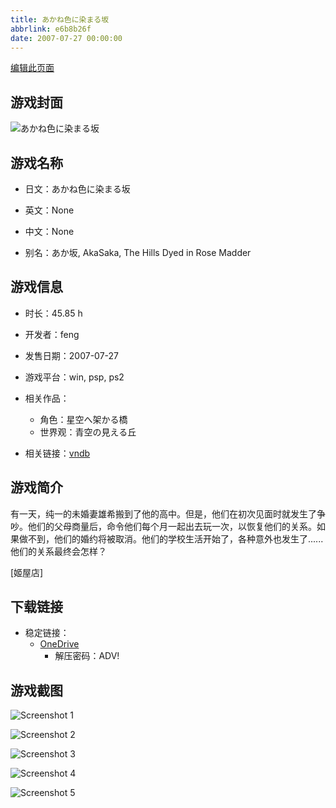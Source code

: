 ```yaml
---
title: あかね色に染まる坂
abbrlink: e6b8b26f
date: 2007-07-27 00:00:00
---
```

[编辑此页面](https://github.com/ACG-3/ADV3-source/blob/main/source/_posts/games/%E3%81%82%E3%81%8B%E3%81%AD%E8%89%B2%E3%81%AB%E6%9F%93%E3%81%BE%E3%82%8B%E5%9D%82.md)

## 游戏封面

![あかね色に染まる坂](https://pan.timero.xyz/onedrive/img_lib_001/%E3%81%82%E3%81%8B%E3%81%AD%E8%89%B2%E3%81%AB%E6%9F%93%E3%81%BE%E3%82%8B%E5%9D%82_cover.avif)


## 游戏名称

- 日文：あかね色に染まる坂
- 英文：None
- 中文：None

- 别名：あか坂, AkaSaka, The Hills Dyed in Rose Madder


## 游戏信息

- 时长：45.85 h
- 开发者：feng
- 发售日期：2007-07-27
- 游戏平台：win, psp, ps2
- 相关作品：
   - 角色：星空へ架かる橋
   - 世界观：青空の見える丘

- 相关链接：[vndb](https://vndb.org/v547)


## 游戏简介

有一天，纯一的未婚妻雄希搬到了他的高中。但是，他们在初次见面时就发生了争吵。他们的父母商量后，命令他们每个月一起出去玩一次，以恢复他们的关系。如果做不到，他们的婚约将被取消。他们的学校生活开始了，各种意外也发生了......他们的关系最终会怎样？

[姬屋店]


## 下载链接

- 稳定链接：
    - [OneDrive](https://pan.timero.xyz/onedrive/adv_lib_001/%E3%81%82%E3%81%8B%E3%81%AD%E8%89%B2%E3%81%AB%E6%9F%93%E3%81%BE%E3%82%8B%E5%9D%82)
        - 解压密码：ADV!



## 游戏截图


![Screenshot 1](https://pan.timero.xyz/onedrive/img_lib_001/%E3%81%82%E3%81%8B%E3%81%AD%E8%89%B2%E3%81%AB%E6%9F%93%E3%81%BE%E3%82%8B%E5%9D%82_Screenshot_1.avif)

![Screenshot 2](https://pan.timero.xyz/onedrive/img_lib_001/%E3%81%82%E3%81%8B%E3%81%AD%E8%89%B2%E3%81%AB%E6%9F%93%E3%81%BE%E3%82%8B%E5%9D%82_Screenshot_2.avif)

![Screenshot 3](https://pan.timero.xyz/onedrive/img_lib_001/%E3%81%82%E3%81%8B%E3%81%AD%E8%89%B2%E3%81%AB%E6%9F%93%E3%81%BE%E3%82%8B%E5%9D%82_Screenshot_3.avif)

![Screenshot 4](https://pan.timero.xyz/onedrive/img_lib_001/%E3%81%82%E3%81%8B%E3%81%AD%E8%89%B2%E3%81%AB%E6%9F%93%E3%81%BE%E3%82%8B%E5%9D%82_Screenshot_4.avif)

![Screenshot 5](https://pan.timero.xyz/onedrive/img_lib_001/%E3%81%82%E3%81%8B%E3%81%AD%E8%89%B2%E3%81%AB%E6%9F%93%E3%81%BE%E3%82%8B%E5%9D%82_Screenshot_5.avif)

